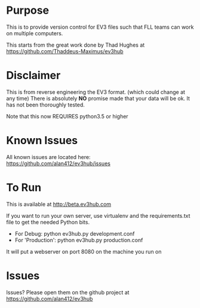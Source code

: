 # Purpose
This is to provide version control for EV3 files such that FLL teams can work on multiple computers.

This starts from the great work done by Thad Hughes at https://github.com/Thaddeus-Maximus/ev3hub

# Disclaimer 
This is from reverse engineering the EV3 format.  (which could change at any time)
There is absolutely **NO** promise made that your data will be ok.   It has not been thoroughly tested.

Note that this now REQUIRES python3.5 or higher

# Known Issues 
All known issues are located here:
https://github.com/alan412/ev3hub/issues

# To Run
This is available at http://beta.ev3hub.com

If you want to run your own server, use virtualenv and the requirements.txt file to get the needed Python bits.

* For Debug: python ev3hub.py development.conf   
* For 'Production': python ev3hub.py production.conf

It will put a webserver on port 8080 on the machine you run on
 
# Issues
Issues?  Please open them on the github project at https://github.com/alan412/ev3hub 
